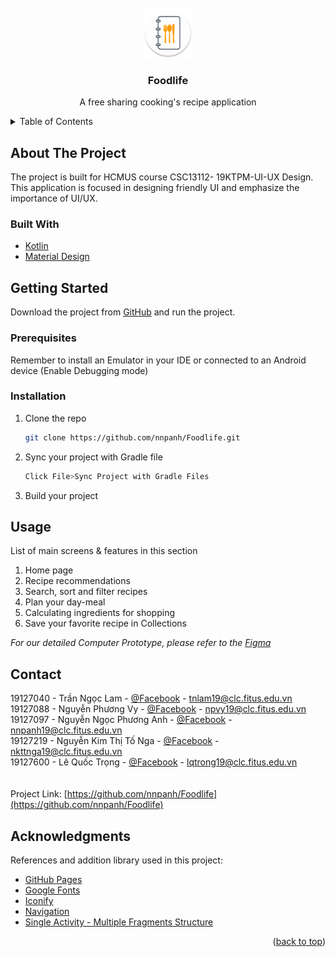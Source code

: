 <!-- PROJECT SHIELDS -->

<!-- PROJECT LOGO -->
<br />
<div align="center">
  <a href="https://github.com/othneildrew/Best-README-Template">
    <img src="images/icon.png" alt="Logo" width="80" height="80">
  </a>

  <h3 align="center">Foodlife</h3>

  <p align="center">
    A free sharing cooking's recipe application
    <br />
  </p>
</div>



<!-- TABLE OF CONTENTS -->
<details>
  <summary>Table of Contents</summary>
  <ol>
    <li>
      <a href="#about-the-project">About The Project</a>
      <ul>
        <li><a href="#built-with">Built With</a></li>
      </ul>
    </li>
    <li>
      <a href="#getting-started">Getting Started</a>
      <ul>
        <li><a href="#prerequisites">Prerequisites</a></li>
        <li><a href="#installation">Installation</a></li>
      </ul>
    </li>
    <li><a href="#usage">Usage</a></li>
    <li><a href="#contact">Contact</a></li>
    <li><a href="#acknowledgments">Acknowledgments</a></li>
  </ol>
</details>



<!-- ABOUT THE PROJECT -->
## About The Project
The project is built for HCMUS course CSC13112- 19KTPM-UI-UX Design. This application is focused in designing friendly UI and emphasize the importance of UI/UX.



### Built With
* [Kotlin](https://kotlinlang.org/)
* [Material Design](https://material.io/design)

<!-- GETTING STARTED -->
## Getting Started

Download the project from [GitHub](https://github.com/nnpanh/Foodlife/) and run the project.

### Prerequisites
Remember to install an Emulator in your IDE or connected to an Android device (Enable Debugging mode)


### Installation

1. Clone the repo
   ```sh
   git clone https://github.com/nnpanh/Foodlife.git
   ```
2. Sync your project with Gradle file
   ```sh
   Click File>Sync Project with Gradle Files
   ```
3. Build your project


<!-- USAGE EXAMPLES -->
## Usage

List of main screens & features in this section
1. Home page
2. Recipe recommendations
3. Search, sort and filter recipes
4. Plan your day-meal
5. Calculating ingredients for shopping
6. Save your favorite recipe in Collections

_For our detailed Computer Prototype, please refer to the [Figma]([https://example.com](https://www.figma.com/file/0IGF9cspySGHESfIolyhn3/FoodLife-(Copy)?node-id=0%3A1))_


<!-- CONTACT -->
## Contact

19127040 - Trần Ngọc Lam - [@Facebook](https://twitter.com/your_username) - tnlam19@clc.fitus.edu.vn<br>
19127088 - Nguyễn Phương Vy - [@Facebook](https://twitter.com/your_username) - npvy19@clc.fitus.edu.vn<br>
19127097 - Nguyễn Ngọc Phương Anh - [@Facebook](https://twitter.com/your_username) - nnpanh19@clc.fitus.edu.vn<br>
19127219 - Nguyễn Kim Thị Tố Nga - [@Facebook](https://twitter.com/your_username) - nkttnga19@clc.fitus.edu.vn<br>
19127600 - Lê Quốc Trọng - [@Facebook](https://twitter.com/your_username) - lqtrong19@clc.fitus.edu.vn<br>
<br>
<br>
Project Link: [https://github.com/nnpanh/Foodlife](https://github.com/nnpanh/Foodlife)


<!-- ACKNOWLEDGMENTS -->
## Acknowledgments

References and addition library used in this project:

* [GitHub Pages](https://pages.github.com)
* [Google Fonts](https://fonts.google.com/)
* [Iconify](https://iconify.design/)
* [Navigation](https://developer.android.com/guide/navigation)
* [Single Activity - Multiple Fragments Structure](https://kbibek.medium.com/android-single-activity-design-a9e590c52ef8)

<p align="right">(<a href="#top">back to top</a>)</p>

